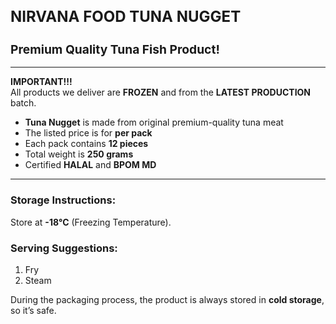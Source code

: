 <h1 style="font-size: 1.5rem; font-weight: bold;">NIRVANA FOOD TUNA NUGGET</h1>

<h2 style="font-size: 1.2rem; font-weight: bold;">Premium Quality Tuna Fish Product!</h2>

---

**IMPORTANT!!!**  
All products we deliver are **FROZEN** and from the **LATEST PRODUCTION** batch.

- **Tuna Nugget** is made from original premium-quality tuna meat
- The listed price is for **per pack**
- Each pack contains **12 pieces**
- Total weight is **250 grams**
- Certified **HALAL** and **BPOM MD**

---

### Storage Instructions:

Store at **-18°C** (Freezing Temperature).

### Serving Suggestions:

1. Fry
2. Steam

During the packaging process, the product is always stored in **cold storage**, so it’s safe.
